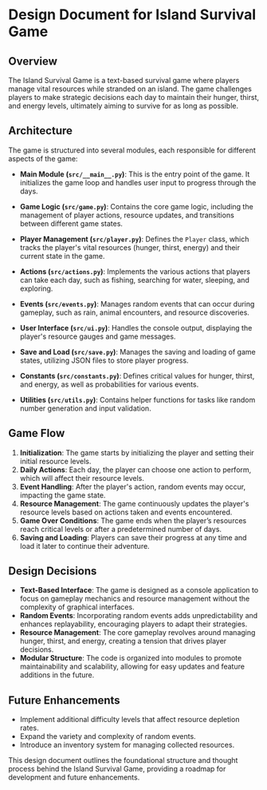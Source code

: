 # Design Document for Island Survival Game

## Overview
The Island Survival Game is a text-based survival game where players manage vital resources while stranded on an island. The game challenges players to make strategic decisions each day to maintain their hunger, thirst, and energy levels, ultimately aiming to survive for as long as possible.

## Architecture
The game is structured into several modules, each responsible for different aspects of the game:

- **Main Module (`src/__main__.py`)**: This is the entry point of the game. It initializes the game loop and handles user input to progress through the days.

- **Game Logic (`src/game.py`)**: Contains the core game logic, including the management of player actions, resource updates, and transitions between different game states.

- **Player Management (`src/player.py`)**: Defines the `Player` class, which tracks the player's vital resources (hunger, thirst, energy) and their current state in the game.

- **Actions (`src/actions.py`)**: Implements the various actions that players can take each day, such as fishing, searching for water, sleeping, and exploring.

- **Events (`src/events.py`)**: Manages random events that can occur during gameplay, such as rain, animal encounters, and resource discoveries.

- **User Interface (`src/ui.py`)**: Handles the console output, displaying the player's resource gauges and game messages.

- **Save and Load (`src/save.py`)**: Manages the saving and loading of game states, utilizing JSON files to store player progress.

- **Constants (`src/constants.py`)**: Defines critical values for hunger, thirst, and energy, as well as probabilities for various events.

- **Utilities (`src/utils.py`)**: Contains helper functions for tasks like random number generation and input validation.

## Game Flow
1. **Initialization**: The game starts by initializing the player and setting their initial resource levels.
2. **Daily Actions**: Each day, the player can choose one action to perform, which will affect their resource levels.
3. **Event Handling**: After the player's action, random events may occur, impacting the game state.
4. **Resource Management**: The game continuously updates the player's resource levels based on actions taken and events encountered.
5. **Game Over Conditions**: The game ends when the player’s resources reach critical levels or after a predetermined number of days.
6. **Saving and Loading**: Players can save their progress at any time and load it later to continue their adventure.

## Design Decisions
- **Text-Based Interface**: The game is designed as a console application to focus on gameplay mechanics and resource management without the complexity of graphical interfaces.
- **Random Events**: Incorporating random events adds unpredictability and enhances replayability, encouraging players to adapt their strategies.
- **Resource Management**: The core gameplay revolves around managing hunger, thirst, and energy, creating a tension that drives player decisions.
- **Modular Structure**: The code is organized into modules to promote maintainability and scalability, allowing for easy updates and feature additions in the future.

## Future Enhancements
- Implement additional difficulty levels that affect resource depletion rates.
- Expand the variety and complexity of random events.
- Introduce an inventory system for managing collected resources.

This design document outlines the foundational structure and thought process behind the Island Survival Game, providing a roadmap for development and future enhancements.